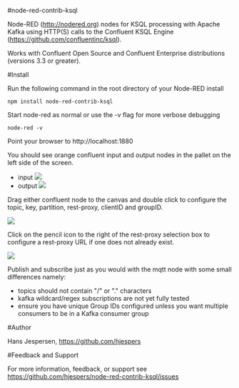 #node-red-contrib-ksql

Node-RED (http://nodered.org) nodes for KSQL processing with Apache Kafka using HTTP(S) calls to the Confluent KSQL Engine (https://github.com/confluentinc/ksql).

Works with Confluent Open Source and Confluent Enterprise distributions (versions 3.3 or greater).


#Install

Run the following command in the root directory of your Node-RED install

    npm install node-red-contrib-ksql

Start node-red as normal or use the -v flag for more verbose debugging

	node-red -v

Point your browser to http://localhost:1880

You should see orange confluent input and output nodes in the pallet on the left side of the screen.
<ul>
    <li>input <img src="https://github.com/hjespers/node-red-contrib-ksql/blob/master/images/confluent-in.png"></li>
    <li>output <img src="https://github.com/hjespers/node-red-contrib-ksql/blob/master/images/confluent-out.png"></li>
</ul>

Drag either confluent node to the canvas and double click to configure the topic, key, partition, rest-proxy, clientID and groupID.

<img src="https://github.com/hjespers/node-red-contrib-ksql/blob/master/images/confluent-in-config.png">

Click on the pencil icon to the right of the rest-proxy selection box to configure a rest-proxy URL if one does not already exist.

<img src="https://github.com/hjespers/node-red-contrib-ksql/blob/master/images/confluent-rest-proxy-config.png">

Publish and subscribe just as you would with the mqtt node with some small differences namely:
<ul>
	<li>topics should not contain "/" or "." characters
	<li>kafka wildcard/regex subscriptions are not yet fully tested
	<li>ensure you have unique Group IDs configured unless you want multiple consumers to be in a Kafka consumer group
</ul>

#Author

Hans Jespersen, https://github.com/hjespers

#Feedback and Support

For more information, feedback, or support see https://github.com/hjespers/node-red-contrib-ksql/issues